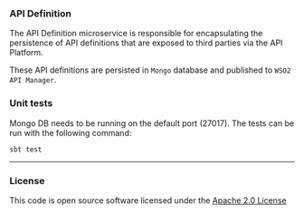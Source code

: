 
### API Definition

The API Definition microservice is responsible for encapsulating the persistence of API definitions that are exposed to third parties via the API Platform.

These API definitions are persisted in `Mongo` database and published to `WSO2 API Manager`.

### Unit tests

Mongo DB needs to be running on the default port (27017). The tests can be run with the following command:

```
sbt test
```

---

### License

This code is open source software licensed under the [Apache 2.0 License]("http://www.apache.org/licenses/LICENSE-2.0.html")

